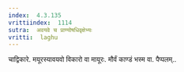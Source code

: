 ```yaml
---
index:  4.3.135
vrittiindex:  1114
sutra:  अवयवे च प्राण्योषधिवृक्षेभ्यः
vritti:  laghu 
---
```


चाद्विकारे. मयूरस्यावयवो विकारो वा मायूरः. मौर्वं काण्डं भस्म वा. पैप्पलम्..

